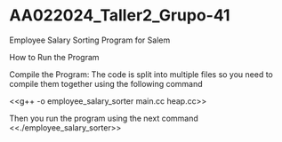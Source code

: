 # AA022024_Taller2_Grupo-41

Employee Salary Sorting Program for Salem

How to Run the Program

Compile the Program: The code is split into multiple files so you need to compile them together using the following command

<<g++ -o employee_salary_sorter main.cc heap.cc>>

Then you run the program using the next command
<<./employee_salary_sorter>>
